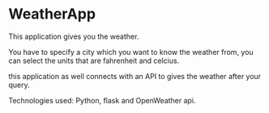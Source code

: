 # WeatherApp
This application gives you the weather.

You have to specify a city which you want to know the weather from, you can select the units that are fahrenheit and celcius.

this application as well connects with an API to gives the weather after your query.

Technologies used: Python, flask and OpenWeather api.
